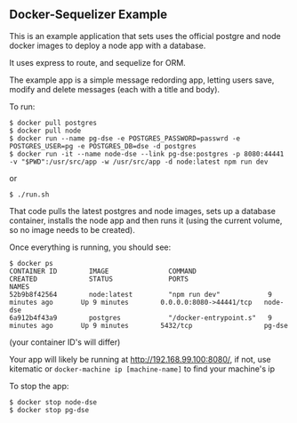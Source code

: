 Docker-Sequelizer Example
-------------------------

This is an example application that sets uses the official postgre and node docker images to deploy a node app with a database.

It uses express to route, and sequelize for ORM.

The example app is a simple message redording app, letting users save, modify and delete messages (each with a title and body).

To run:
```
$ docker pull postgres
$ docker pull node
$ docker run --name pg-dse -e POSTGRES_PASSWORD=passwrd -e POSTGRES_USER=pg -e POSTGRES_DB=dse -d postgres
$ docker run -it --name node-dse --link pg-dse:postgres -p 8080:44441 -v "$PWD":/usr/src/app -w /usr/src/app -d node:latest npm run dev
```
or
```
$ ./run.sh
```
	
That code pulls the latest postgres and node images, sets up a database container, installs the node app and then runs it (using the current volume, so no image needs to be created).

Once everything is running, you should see: 
```
$ docker ps
CONTAINER ID        IMAGE               COMMAND                  CREATED             STATUS              PORTS                     NAMES
52b9b8f42564        node:latest         "npm run dev"            9 minutes ago       Up 9 minutes        0.0.0.0:8080->44441/tcp   node-dse
6a912b4f43a9        postgres            "/docker-entrypoint.s"   9 minutes ago       Up 9 minutes        5432/tcp                  pg-dse
```
(your container ID's will differ)


Your app will likely be running at http://192.168.99.100:8080/, if not, use kitematic or `docker-machine ip [machine-name]` to find your machine's ip


To stop the app:
```
$ docker stop node-dse
$ docker stop pg-dse
```
